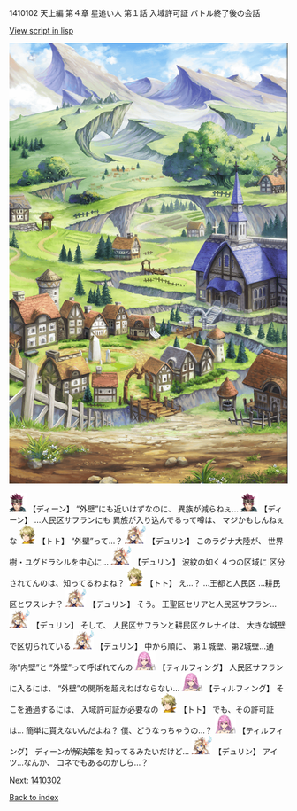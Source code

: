 1410102 天上編 第４章 星追い人 第１話 入域許可証 バトル終了後の会話

[View script in lisp](../scripts/1410102.txt)

![004_outland.png](../images/backgrounds/004_outland.png)

<img src="../images/units/6.png" alt="6.png" height="34"/>
【ディーン】
“外壁”にも近いはずなのに、
異族が減らねぇ…

<img src="../images/units/6.png" alt="6.png" height="34"/>
【ディーン】
…人民区サフランにも
異族が入り込んでるって噂は、
マジかもしんねぇな

<img src="../images/units/4.png" alt="4.png" height="34"/>
【トト】
“外壁”って…？

<img src="../images/units/0.png" alt="0.png" height="34"/>
【デュリン】
このラグナ大陸が、
世界樹・ユグドラシルを中心に…

<img src="../images/units/0.png" alt="0.png" height="34"/>
【デュリン】
波紋の如く４つの区域に
区分されてんのは、知ってるわよね？

<img src="../images/units/4.png" alt="4.png" height="34"/>
【トト】
え…？
…王都と人民区
…耕民区とワスレナ？

<img src="../images/units/0.png" alt="0.png" height="34"/>
【デュリン】
そう。
王聖区セリアと人民区サフラン…

<img src="../images/units/0.png" alt="0.png" height="34"/>
【デュリン】
そして、
人民区サフランと耕民区クレナイは、
大きな城壁で区切られている

<img src="../images/units/0.png" alt="0.png" height="34"/>
【デュリン】
中から順に、
第１城壁、第2城壁…通称“内壁”と
“外壁”って呼ばれてんの

<img src="../images/units/24.png" alt="24.png" height="34"/>
【ティルフィング】
人民区サフランに入るには、
“外壁”の関所を超えねばならない…

<img src="../images/units/24.png" alt="24.png" height="34"/>
【ティルフィング】
そこを通過するには、
入域許可証が必要なの

<img src="../images/units/4.png" alt="4.png" height="34"/>
【トト】
でも、その許可証は…
簡単に貰えないんだよね？
僕、どうなっちゃうの…？

<img src="../images/units/24.png" alt="24.png" height="34"/>
【ティルフィング】
ディーンが解決策を
知ってるみたいだけど…

<img src="../images/units/0.png" alt="0.png" height="34"/>
【デュリン】
アイツ…なんか、
コネでもあるのかしら…？

Next: [1410302](1410302.md)

[Back to index](index.md)
